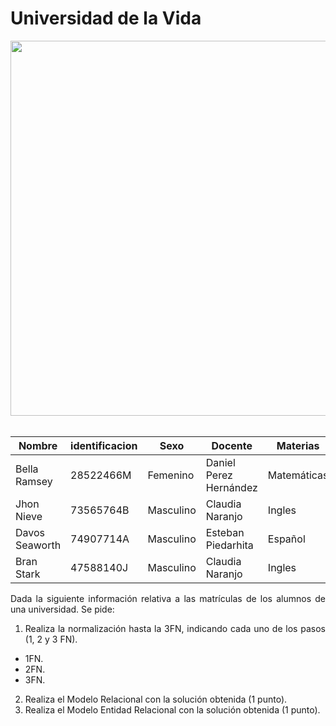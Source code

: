 <div align="justify">


# Universidad de la Vida

<div align="center">
<img src="https://images.hola.com/images/026b-12be755bd68c-88fa12421828-1000/horizontal-1200/chicos-de-acceso-a-la-universidad.jpg" width="600px"/>
</div>

</br>

| Nombre | identificacion | Sexo | Docente | Materias |
| -----| -----| -----| -----| -----|
| Bella Ramsey | 28522466M | Femenino | Daniel Perez Hernández | Matemáticas |
| Jhon Nieve  | 73565764B | Masculino | Claudia Naranjo | Ingles |
| Davos Seaworth | 74907714A | Masculino | Esteban Piedarhita | Español |
| Bran Stark | 47588140J | Masculino | Claudia Naranjo | Ingles |


Dada la siguiente información relativa a las matrículas de los alumnos de una universidad. Se pide:
1. Realiza la normalización hasta la 3FN, indicando cada uno de los pasos (1, 2 y 3 FN).
- 1FN.
- 2FN.
- 3FN.
2. Realiza el Modelo Relacional con la solución obtenida (1 punto).
3. Realiza el Modelo Entidad Relacional con la solución obtenida (1 punto).

</div>